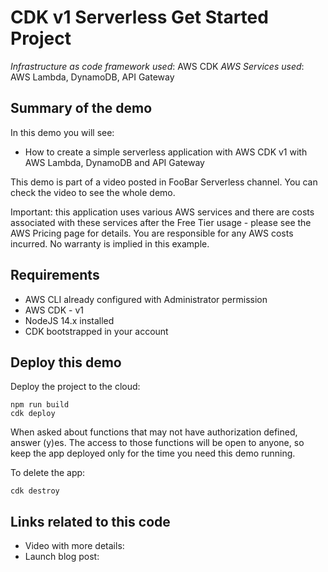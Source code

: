 # CDK v1 Serverless Get Started Project

_Infrastructure as code framework used_: AWS CDK
_AWS Services used_: AWS Lambda, DynamoDB, API Gateway

## Summary of the demo

In this demo you will see:

- How to create a simple serverless application with AWS CDK v1 with AWS Lambda, DynamoDB and API Gateway

This demo is part of a video posted in FooBar Serverless channel. You can check the video to see the whole demo.

Important: this application uses various AWS services and there are costs associated with these services after the Free Tier usage - please see the AWS Pricing page for details. You are responsible for any AWS costs incurred. No warranty is implied in this example.

## Requirements

- AWS CLI already configured with Administrator permission
- AWS CDK - v1
- NodeJS 14.x installed
- CDK bootstrapped in your account

## Deploy this demo

Deploy the project to the cloud:

```
npm run build
cdk deploy
```

When asked about functions that may not have authorization defined, answer (y)es. The access to those functions will be open to anyone, so keep the app deployed only for the time you need this demo running.

To delete the app:

```
cdk destroy
```

## Links related to this code

- Video with more details:
- Launch blog post:
